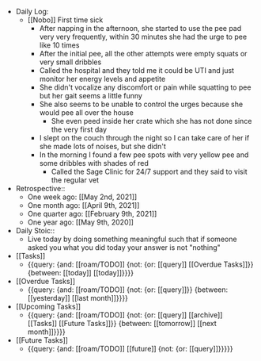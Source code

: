 - Daily Log:
    - [[Nobo]] First time sick
        - After napping in the afternoon, she started to use the pee pad very very frequently, within 30 minutes she had the urge to pee like 10 times
        - After the initial pee, all the other attempts were empty squats or very small dribbles
        - Called the hospital and they told me it could be UTI and just monitor her energy levels and appetite
        - She didn't vocalize any discomfort or pain while squatting to pee but her gait seems a little funny
        - She also seems to be unable to control the urges because she would pee all over the house
            - She even peed inside her crate which she has not done since the very first day
        - I slept on the couch through the night so I can take care of her if she made lots of noises, but she didn't
        - In the morning I found a few pee spots with very yellow pee and some dribbles with shades of red
            - Called the Sage Clinic for 24/7 support and they said to visit the regular vet
- Retrospective::
    - One week ago: [[May 2nd, 2021]]
    - One month ago: [[April 9th, 2021]]
    - One quarter ago: [[February 9th, 2021]]
    - One year ago: [[May 9th, 2020]]
- Daily Stoic::
    - Live today by doing something meaningful such that if someone asked you what you did today your answer is not "nothing"
- [[Tasks]]
    - {{query: {and: [[roam/TODO]] {not: {or: [[query]] [[Overdue Tasks]]}} {between: [[today]] [[today]]}}}}
- [[Overdue Tasks]]
    - {{query: {and: [[roam/TODO]] {not: {or: [[query]]}} {between: [[yesterday]] [[last month]]}}}}
- [[Upcoming Tasks]]
    - {{query: {and: [[roam/TODO]] {not: {or: [[query]] [[archive]] [[Tasks]] [[Future Tasks]]}} {between: [[tomorrow]] [[next month]]}}}}
- [[Future Tasks]]
    - {{query: {and: [[roam/TODO]] [[future]] {not: {or: [[query]]}}}}}
